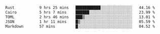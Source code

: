 <!--START_SECTION:waka-->

```txt
Rust           9 hrs 25 mins   ███████████░░░░░░░░░░░░░░   44.16 %
Cairo          5 hrs 7 mins    ██████░░░░░░░░░░░░░░░░░░░   23.99 %
TOML           2 hrs 46 mins   ███▒░░░░░░░░░░░░░░░░░░░░░   13.01 %
JSON           1 hr 11 mins    █▒░░░░░░░░░░░░░░░░░░░░░░░   05.59 %
Markdown       57 mins         █░░░░░░░░░░░░░░░░░░░░░░░░   04.52 %
```

<!--END_SECTION:waka-->